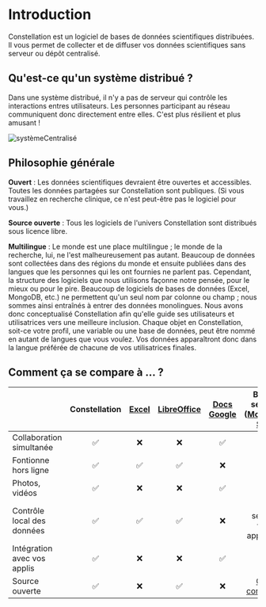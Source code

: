 # Introduction

Constellation est un logiciel de bases de données scientifiques distribuées. Il vous permet de collecter et de diffuser vos données scientifiques sans serveur ou dépôt centralisé.

## Qu'est-ce qu'un système distribué ?
Dans une système distribué, il n'y a pas de serveur qui contrôle les interactions entres utilisateurs. Les personnes participant au réseau communiquent donc directement entre elles. C'est plus résilient et plus amusant !

![systèmeCentralisé](/images/systèmeCentralisé.svg)

## Philosophie générale

**Ouvert** : Les données scientifiques devraient être ouvertes et accessibles. Toutes les données partagées sur Constellation sont publiques. (Si vous travaillez en recherche clinique, ce n'est peut-être pas le logiciel pour vous.)

**Source ouverte** : Tous les logiciels de l'univers Constellation sont distribués sous licence libre.

**Multilingue** : Le monde est une place multilingue ; le monde de la recherche, lui, ne l'est malheureusement pas autant. Beaucoup de données sont collectées dans des régions du monde et ensuite publiées dans des langues que les personnes qui les ont fournies ne parlent pas. Cependant, la structure des logiciels que nous utilisons façonne notre pensée, pour le mieux ou pour le pire. Beaucoup de logiciels de bases de données (Excel, MongoDB, etc.) ne permettent qu'un seul nom par colonne ou champ ; nous sommes ainsi entraînés à entrer des données monolingues. Nous avons donc conceptualisé Constellation afin qu'elle guide ses utilisateurs et utilisatrices vers une meilleure inclusion. Chaque objet en Constellation, soit-ce votre profil, une variable ou une base de données, peut être nommé en autant de langues que vous voulez. Vos données apparaîtront donc dans la langue préférée de chacune de vos utilisatrices finales.


## Comment ça se compare à ... ?
| | Constellation | [Excel](https://fr.wikipedia.org/wiki/Microsoft_Excel) | [LibreOffice](https://fr.libreoffice.org/) | [Docs Google](https://www.google.com/intl/fr/drive/) | BD sur serveur ([MongoDB](https://www.mongodb.com/fr-fr), [SQL](https://sql.sh/)) |
| --- | :---: | :---: | :---: |:---: | :---: |
| Collaboration simultanée | ✅ | ❌ | ❌ | ✅ | ✅ |
| Fontionne hors ligne | ✅ | ✅ | ✅ | ❌ | ❌ |
| Photos, vidéos | ✅ | ❌ | ❌ | ✅ | ✅ |
| Contrôle local des données | ✅ | ✅ | ✅ | ❌ | Si le serveur vous appartient |
| Intégration avec vos applis | ✅ | ❌ | ❌ | ✅ | ✅ |
| Source ouverte | ✅ | ❌ | ✅ | ❌ | [C'est compliqué](https://www.zdnet.fr/actualites/mongodb-la-nouvelle-licence-sspl-fait-grincer-des-dents-dans-l-open-source-39879413.htm) |

